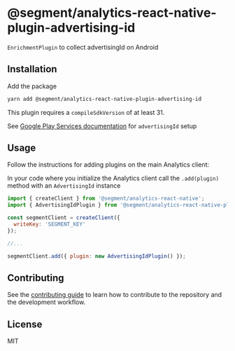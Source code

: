 # @segment/analytics-react-native-plugin-advertising-id

`EnrichmentPlugin` to collect advertisingId on Android

## Installation

Add the package

```sh
yarn add @segment/analytics-react-native-plugin-advertising-id
```

This plugin requires a `compileSdkVersion` of at least 31. 

See [Google Play Services documentation](https://developers.google.com/admob/android/quick-start) for `advertisingId` setup
## Usage

Follow the instructions for adding plugins on the main Analytics client:

In your code where you initialize the Analytics client call the `.add(plugin)` method with an `AdvertisingId` instance

```js
import { createClient } from '@segment/analytics-react-native';
import { AdvertisingIdPlugin } from '@segment/analytics-react-native-plugin-adjust';

const segmentClient = createClient({
  writeKey: 'SEGMENT_KEY'
});

//...

segmentClient.add({ plugin: new AdvertisingIdPlugin() });
```

## Contributing

See the [contributing guide](CONTRIBUTING.md) to learn how to contribute to the repository and the development workflow.

## License

MIT
